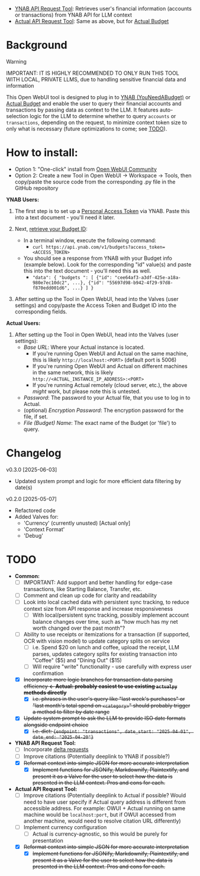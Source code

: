 * [YNAB API Request Tool](https://openwebui.com/t/megaphonix/ynab_api_request): Retrieves user's financial information (accounts or transactions) from YNAB API for LLM context
* [Actual API Request Tool](https://openwebui.com/t/megaphonix/actual_api_request): Same as above, but for [Actual Budget](https://actualbudget.com)

# Background

> [!WARNING]
> IMPORTANT: IT IS HIGHLY RECOMMENDED TO ONLY RUN THIS TOOL WITH LOCAL, PRIVATE LLMS, due to handling sensitive financial data and information

This Open WebUI tool is designed to plug in to [YNAB (YouNeedABudget)](https://www.ynab.com) or [Actual Budget](https://actualbudget.com) and enable the user to query their financial accounts and transactions by passing data as context to the LLM. It features auto-selection logic for the LLM to determine whether to query `accounts` or `transactions`, depending on the request, to minimize context token size to only what is necessary (future optimizations to come; see [TODO](#TODO)).

# How to install:

* Option 1: "One-click" install from [Open WebUI Community](https://openwebui.com/u/megaphonix)
* Option 2: Create a new Tool in Open WebUI -> Workspace -> Tools, then copy/paste the source code from the corresponding .py file in the GitHub repository

**YNAB Users:**
1. The first step is to set up a [Personal Access Token](https://api.ynab.com/#personal-access-tokens) via YNAB. Paste this into a text document - you'll need it later.
2. Next, [retrieve your Budget ID](https://api.ynab.com/#access-token-usage):
    * In a terminal window, execute the following command:
        * `curl https://api.ynab.com/v1/budgets?access_token=<ACCESS_TOKEN>`
    * You should see a response from YNAB with your Budget info (example below). Look for the corresponding "id" value(s) and paste this into the text document - you'll need this as well.
        * `"data": {
          "budgets ": [
            {"id": "cee64af3-a3df-425e-a18a-980e7ec10dc2", ...},
            {"id": "55697d98-b942-4f29-97d8-f870edd001d6", ...}
          ]
        }
         `

3. After setting up the Tool in Open WebUI, head into the Valves (user settings) and copy/paste the Access Token and Budget ID into the corresponding fields.

**Actual Users:**
1. After setting up the Tool in Open WebUI, head into the Valves (user settings):
    * *Base URL*: Where your Actual instance is located.
        * If you're running Open WebUI and Actual on the same machine, this is likely `http://localhost:<PORT>` (default port is 5006)
        * If you're running Open WebUI and Actual on different machines in the same network, this is likely `http://<ACTUAL_INSTANCE_IP_ADDRESS>:<PORT>`
        * If you're running Actual remotely (cloud server, etc.), the above *might* work, but please note this is untested.
     * *Password*: The password to your Actual file, that you use to log in to Actual.
     * (optional) *Encryption Password*: The encryption password for the file, if set.
     * *File (Budget) Name*: The exact name of the Budget (or 'file') to query.

# Changelog

v0.3.0 [2025-06-03]
* Updated system prompt and logic for more efficient data filtering by date(s)

v0.2.0 [2025-05-07]
* Refactored code
* Added Valves for:
    * 'Currency' (currently unusted) [Actual only]
    * 'Context Format'
    * 'Debug'

# TODO

* **Common:**
  - [ ] IMPORTANT: Add support and better handling for edge-case transactions, like Starting Balance, Transfer, etc.
  - [ ] Comment and clean up code for clarity and readability
  - [ ] Look into local cached data with persistent sync tracking, to reduce context size from API response and increase responsiveness
    - [ ] With local/persistent sync tracking, possibly implement account balance changes over time, such as "how much has my net worth changed over the past month"?
  - [ ] Ability to use receipts or itemizations for a transaction (if supported, OCR with vision model) to update category splits on service
    - [ ] i.e. Spend $20 on lunch and coffee, upload the receipt, LLM parses, updates category splits for existing transaction into "Coffee" ($5) and "Dining Out" ($15)
    - [ ] Will require "write" functionality - use carefully with express user confirmation
  - [x] ~~Incorporate more logic branches for transaction data parsing efficiency **<- Actual: probably easiest to use existing `actualpy` methods directly**~~
    - [x] ~~i.e. phrases in the user's query like "last week's purchases" or "last month's total spend on `<category>`" should probably trigger a method to filter by date range~~
  - [x] ~~Update system prompt to ask the LLM to provide ISO date formats alongside endpoint choice~~
    - [x] ~~i.e. dict: `{endpoint: "transactions", date_start: "2025-04-01", date_end: "2025-04-20"}`~~

* **YNAB API Request Tool:**
  - [ ] Incorporate [delta requests](https://api.ynab.com/#deltas)
  - [ ] Improve citations (Potentially deeplink to YNAB if possible?)
  - [x] ~~Reformat context into simple JSON for more accurate interpretation~~
    - [x] ~~Implement functions for JSONify, Markdownify, Plaintextify, and present it as a Valve for the user to select how the data is presented in the LLM context. Pros and cons for each.~~

* **Actual API Request Tool:**
  - [ ] Improve citations (Potentially deeplink to Actual if possible? Would need to have user specify if Actual query address is different from accessible address. For example: OWUI + Actual running on same machine would be `localhost:port`, but if OWUI accessed from another machine, would need to resolve citation URL differently)
  - [ ] Implement currency configuration
    - [ ] Actual is currency-agnostic, so this would be purely for presentation
  - [x] ~~Reformat context into simple JSON for more accurate interpretation~~
    - [x] ~~Implement functions for JSONify, Markdownify, Plaintextify, and present it as a Valve for the user to select how the data is presented in the LLM context. Pros and cons for each.~~
